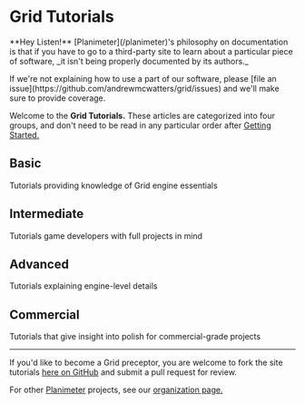 Grid Tutorials
==============

<div class="alert alert-info">
  <p>
    **Hey Listen!**
    [Planimeter](/planimeter)'s philosophy on documentation is
    that if you have to go to a third-party site to learn about a particular
    piece of software, _it isn't being properly documented by its authors._
  </p>
  <p>
    If we're not explaining how to use a part of our software, please
    [file an issue](https://github.com/andrewmcwatters/grid/issues) and we'll
    make sure to provide coverage.
  </p>
</div>

Welcome to the **Grid Tutorials.** These articles are categorized into four
groups, and don't need to be read in any particular order after
[Getting Started.](tutorials/Getting_Started)

## Basic
Tutorials providing knowledge of Grid engine essentials

## Intermediate
Tutorials game developers with full projects in mind

## Advanced
Tutorials explaining engine-level details

## Commercial
Tutorials that give insight into polish for commercial-grade projects

---

If you'd like to become a Grid preceptor, you are welcome to fork the site
tutorials [here on GitHub](https://github.com/andrewmcwatters/grid) and submit a
pull request for review.

For other [Planimeter](/planimeter) projects, see our
[organization page.](https://github.com/Planimeter)
